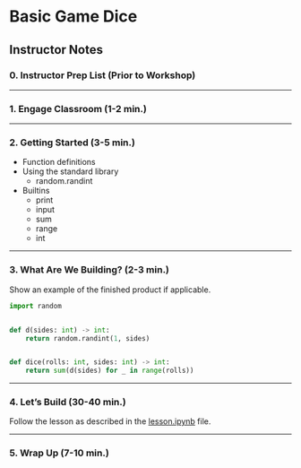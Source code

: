 # Basic Game Dice
## Instructor Notes


### 0. Instructor Prep List (Prior to Workshop)


---
### 1. Engage Classroom (1-2 min.)


---
### 2. Getting Started (3-5 min.)
- Function definitions
- Using the standard library
  - random.randint
- Builtins
  - print
  - input
  - sum
  - range
  - int


---
### 3. What Are We Building? (2-3 min.)
Show an example of the finished product if applicable.
```python
import random


def d(sides: int) -> int:
    return random.randint(1, sides)


def dice(rolls: int, sides: int) -> int:
    return sum(d(sides) for _ in range(rolls))

```

---
### 4. Let’s Build (30-40 min.)
Follow the lesson as described in the [lesson.ipynb](lesson.ipynb) file.


---
### 5. Wrap Up (7-10 min.)
